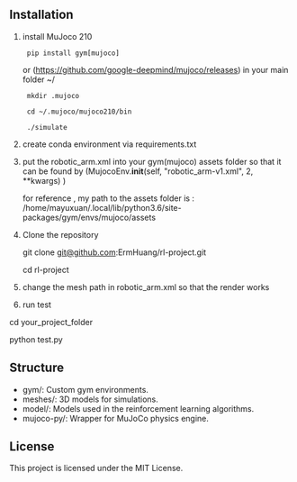 ## Installation
1. install MuJoco 210
   
        pip install gym[mujoco]
   or
        (https://github.com/google-deepmind/mujoco/releases)
   in your main folder ~/
   
        mkdir .mujoco
   
        cd ~/.mujoco/mujoco210/bin
   
        ./simulate

3. create conda environment via requirements.txt
   

5. put the robotic_arm.xml  into your gym(mujoco) assets folder so that it can be found by (MujocoEnv.__init__(self, "robotic_arm-v1.xml", 2, **kwargs) )

   for reference , my path to the assets folder is :  /home/mayuxuan/.local/lib/python3.6/site-packages/gym/envs/mujoco/assets

   
7. Clone the repository

   git clone git@github.com:ErmHuang/rl-project.git
   
   cd rl-project
   
9. change the mesh path in robotic_arm.xml so that the render works

   
11. run test
    
   cd your_project_folder

   python test.py

       

## Structure
- gym/: Custom gym environments.
- meshes/: 3D models for simulations.
- model/: Models used in the reinforcement learning algorithms.
- mujoco-py/: Wrapper for MuJoCo physics engine.

## License
This project is licensed under the MIT License.


